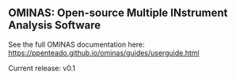 ## OMINAS:  Open-source Multiple INstrument Analysis Software

See the full OMINAS documentation here:  https://ppenteado.github.io/ominas/guides/userguide.html

Current release: v0.1 
